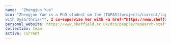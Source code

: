 ```yaml
---
name:  "Zhengjun Yue"
bio: "Zhengjun Yue is a PhD student on the [TAPAS](projects/current/tapas) project. Her research is on \"Continuous Speech Recognition for People
with Dysarthria\"". I co-supervise her with <a href="https://www.sheffield.ac.uk/dcs/people/academic/jon-barker">Jon Barker</a>.
personal_website: https://www.sheffield.ac.uk/dcs/people/research-staff/zhengjun-yue
collection: team
active: current
---
```

